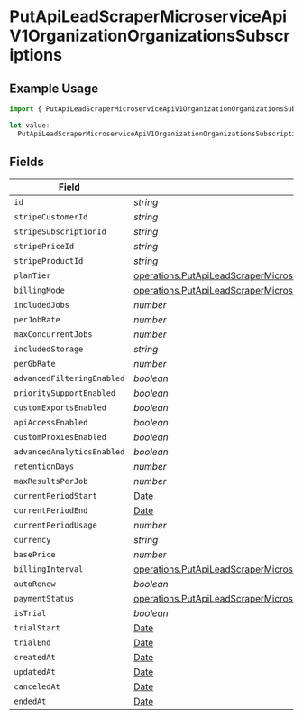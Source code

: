 # PutApiLeadScraperMicroserviceApiV1OrganizationOrganizationsSubscriptions

## Example Usage

```typescript
import { PutApiLeadScraperMicroserviceApiV1OrganizationOrganizationsSubscriptions } from "oppulence-backend-sdk/models/operations";

let value:
  PutApiLeadScraperMicroserviceApiV1OrganizationOrganizationsSubscriptions = {};
```

## Fields

| Field                                                                                                                                                                                          | Type                                                                                                                                                                                           | Required                                                                                                                                                                                       | Description                                                                                                                                                                                    |
| ---------------------------------------------------------------------------------------------------------------------------------------------------------------------------------------------- | ---------------------------------------------------------------------------------------------------------------------------------------------------------------------------------------------- | ---------------------------------------------------------------------------------------------------------------------------------------------------------------------------------------------- | ---------------------------------------------------------------------------------------------------------------------------------------------------------------------------------------------- |
| `id`                                                                                                                                                                                           | *string*                                                                                                                                                                                       | :heavy_minus_sign:                                                                                                                                                                             | N/A                                                                                                                                                                                            |
| `stripeCustomerId`                                                                                                                                                                             | *string*                                                                                                                                                                                       | :heavy_minus_sign:                                                                                                                                                                             | N/A                                                                                                                                                                                            |
| `stripeSubscriptionId`                                                                                                                                                                         | *string*                                                                                                                                                                                       | :heavy_minus_sign:                                                                                                                                                                             | N/A                                                                                                                                                                                            |
| `stripePriceId`                                                                                                                                                                                | *string*                                                                                                                                                                                       | :heavy_minus_sign:                                                                                                                                                                             | N/A                                                                                                                                                                                            |
| `stripeProductId`                                                                                                                                                                              | *string*                                                                                                                                                                                       | :heavy_minus_sign:                                                                                                                                                                             | N/A                                                                                                                                                                                            |
| `planTier`                                                                                                                                                                                     | [operations.PutApiLeadScraperMicroserviceApiV1OrganizationOrganizationsPlanTier](../../models/operations/putapileadscrapermicroserviceapiv1organizationorganizationsplantier.md)               | :heavy_minus_sign:                                                                                                                                                                             | N/A                                                                                                                                                                                            |
| `billingMode`                                                                                                                                                                                  | [operations.PutApiLeadScraperMicroserviceApiV1OrganizationOrganizationsBillingMode](../../models/operations/putapileadscrapermicroserviceapiv1organizationorganizationsbillingmode.md)         | :heavy_minus_sign:                                                                                                                                                                             | N/A                                                                                                                                                                                            |
| `includedJobs`                                                                                                                                                                                 | *number*                                                                                                                                                                                       | :heavy_minus_sign:                                                                                                                                                                             | N/A                                                                                                                                                                                            |
| `perJobRate`                                                                                                                                                                                   | *number*                                                                                                                                                                                       | :heavy_minus_sign:                                                                                                                                                                             | N/A                                                                                                                                                                                            |
| `maxConcurrentJobs`                                                                                                                                                                            | *number*                                                                                                                                                                                       | :heavy_minus_sign:                                                                                                                                                                             | N/A                                                                                                                                                                                            |
| `includedStorage`                                                                                                                                                                              | *string*                                                                                                                                                                                       | :heavy_minus_sign:                                                                                                                                                                             | N/A                                                                                                                                                                                            |
| `perGbRate`                                                                                                                                                                                    | *number*                                                                                                                                                                                       | :heavy_minus_sign:                                                                                                                                                                             | N/A                                                                                                                                                                                            |
| `advancedFilteringEnabled`                                                                                                                                                                     | *boolean*                                                                                                                                                                                      | :heavy_minus_sign:                                                                                                                                                                             | N/A                                                                                                                                                                                            |
| `prioritySupportEnabled`                                                                                                                                                                       | *boolean*                                                                                                                                                                                      | :heavy_minus_sign:                                                                                                                                                                             | N/A                                                                                                                                                                                            |
| `customExportsEnabled`                                                                                                                                                                         | *boolean*                                                                                                                                                                                      | :heavy_minus_sign:                                                                                                                                                                             | N/A                                                                                                                                                                                            |
| `apiAccessEnabled`                                                                                                                                                                             | *boolean*                                                                                                                                                                                      | :heavy_minus_sign:                                                                                                                                                                             | N/A                                                                                                                                                                                            |
| `customProxiesEnabled`                                                                                                                                                                         | *boolean*                                                                                                                                                                                      | :heavy_minus_sign:                                                                                                                                                                             | N/A                                                                                                                                                                                            |
| `advancedAnalyticsEnabled`                                                                                                                                                                     | *boolean*                                                                                                                                                                                      | :heavy_minus_sign:                                                                                                                                                                             | N/A                                                                                                                                                                                            |
| `retentionDays`                                                                                                                                                                                | *number*                                                                                                                                                                                       | :heavy_minus_sign:                                                                                                                                                                             | N/A                                                                                                                                                                                            |
| `maxResultsPerJob`                                                                                                                                                                             | *number*                                                                                                                                                                                       | :heavy_minus_sign:                                                                                                                                                                             | N/A                                                                                                                                                                                            |
| `currentPeriodStart`                                                                                                                                                                           | [Date](https://developer.mozilla.org/en-US/docs/Web/JavaScript/Reference/Global_Objects/Date)                                                                                                  | :heavy_minus_sign:                                                                                                                                                                             | N/A                                                                                                                                                                                            |
| `currentPeriodEnd`                                                                                                                                                                             | [Date](https://developer.mozilla.org/en-US/docs/Web/JavaScript/Reference/Global_Objects/Date)                                                                                                  | :heavy_minus_sign:                                                                                                                                                                             | N/A                                                                                                                                                                                            |
| `currentPeriodUsage`                                                                                                                                                                           | *number*                                                                                                                                                                                       | :heavy_minus_sign:                                                                                                                                                                             | N/A                                                                                                                                                                                            |
| `currency`                                                                                                                                                                                     | *string*                                                                                                                                                                                       | :heavy_minus_sign:                                                                                                                                                                             | N/A                                                                                                                                                                                            |
| `basePrice`                                                                                                                                                                                    | *number*                                                                                                                                                                                       | :heavy_minus_sign:                                                                                                                                                                             | N/A                                                                                                                                                                                            |
| `billingInterval`                                                                                                                                                                              | [operations.PutApiLeadScraperMicroserviceApiV1OrganizationOrganizationsBillingInterval](../../models/operations/putapileadscrapermicroserviceapiv1organizationorganizationsbillinginterval.md) | :heavy_minus_sign:                                                                                                                                                                             | N/A                                                                                                                                                                                            |
| `autoRenew`                                                                                                                                                                                    | *boolean*                                                                                                                                                                                      | :heavy_minus_sign:                                                                                                                                                                             | N/A                                                                                                                                                                                            |
| `paymentStatus`                                                                                                                                                                                | [operations.PutApiLeadScraperMicroserviceApiV1OrganizationOrganizationsPaymentStatus](../../models/operations/putapileadscrapermicroserviceapiv1organizationorganizationspaymentstatus.md)     | :heavy_minus_sign:                                                                                                                                                                             | N/A                                                                                                                                                                                            |
| `isTrial`                                                                                                                                                                                      | *boolean*                                                                                                                                                                                      | :heavy_minus_sign:                                                                                                                                                                             | N/A                                                                                                                                                                                            |
| `trialStart`                                                                                                                                                                                   | [Date](https://developer.mozilla.org/en-US/docs/Web/JavaScript/Reference/Global_Objects/Date)                                                                                                  | :heavy_minus_sign:                                                                                                                                                                             | N/A                                                                                                                                                                                            |
| `trialEnd`                                                                                                                                                                                     | [Date](https://developer.mozilla.org/en-US/docs/Web/JavaScript/Reference/Global_Objects/Date)                                                                                                  | :heavy_minus_sign:                                                                                                                                                                             | N/A                                                                                                                                                                                            |
| `createdAt`                                                                                                                                                                                    | [Date](https://developer.mozilla.org/en-US/docs/Web/JavaScript/Reference/Global_Objects/Date)                                                                                                  | :heavy_minus_sign:                                                                                                                                                                             | N/A                                                                                                                                                                                            |
| `updatedAt`                                                                                                                                                                                    | [Date](https://developer.mozilla.org/en-US/docs/Web/JavaScript/Reference/Global_Objects/Date)                                                                                                  | :heavy_minus_sign:                                                                                                                                                                             | N/A                                                                                                                                                                                            |
| `canceledAt`                                                                                                                                                                                   | [Date](https://developer.mozilla.org/en-US/docs/Web/JavaScript/Reference/Global_Objects/Date)                                                                                                  | :heavy_minus_sign:                                                                                                                                                                             | N/A                                                                                                                                                                                            |
| `endedAt`                                                                                                                                                                                      | [Date](https://developer.mozilla.org/en-US/docs/Web/JavaScript/Reference/Global_Objects/Date)                                                                                                  | :heavy_minus_sign:                                                                                                                                                                             | N/A                                                                                                                                                                                            |